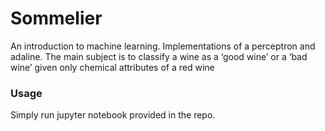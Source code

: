 # Sommelier

An introduction to machine learning. Implementations of a perceptron and adaline. 
The main subject is to classify a wine as a ‘good wine’ or a ‘bad wine’ given only chemical attributes of a red wine

### Usage 
Simply run jupyter notebook provided in the repo.
